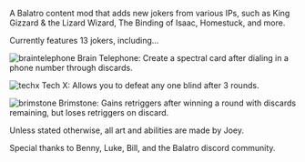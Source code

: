 A Balatro content mod that adds new jokers from various IPs, such as King Gizzard & the Lizard Wizard, The Binding of Isaac, Homestuck, and more.

Currently features 13 jokers, including...

![braintelephone](https://github.com/user-attachments/assets/6f234467-a763-4753-af7b-46c05c3f2093)
Brain Telephone: Create a spectral card after dialing in a phone number through discards.

![techx](https://github.com/user-attachments/assets/733892b9-146f-48f7-9892-31fc9ff01b91)
Tech X: Allows you to defeat any one blind after 3 rounds.

![brimstone](https://github.com/user-attachments/assets/122b1107-74e4-4486-838e-45d1b1c56f0f)
Brimstone: Gains retriggers after winning a round with discards remaining, but loses retriggers on discard.

Unless stated otherwise, all art and abilities are made by Joey.

Special thanks to Benny, Luke, Bill, and the Balatro discord community.
